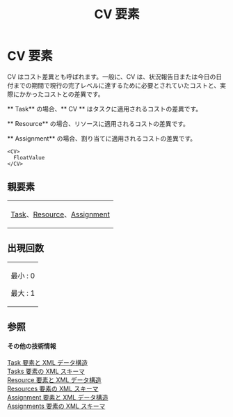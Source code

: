 ﻿---
title: CV 要素
TOCTitle: CV 要素
ms:assetid: ca2558d2-f91d-4d0d-8028-da06173339fa
ms:mtpsurl: https://msdn.microsoft.com/ja-jp/library/Bb968685(v=office.12)
ms:contentKeyID: 16747204
ms.date: 06/30/2008
mtps_version: v=office.12
ms.translationtype: HT
---

# CV 要素

CV はコスト差異とも呼ばれます。一般に、CV は、状況報告日または今日の日付までの期間で現行の完了レベルに達するために必要とされていたコストと、実際にかかったコストとの差異です。

** Task** の場合、** CV ** はタスクに適用されるコストの差異です。

** Resource** の場合、リソースに適用されるコストの差異です。

** Assignment** の場合、割り当てに適用されるコストの差異です。

    <CV>
      FloatValue
    </CV>

## 親要素

<table>
<colgroup>
<col style="width: 100%" />
</colgroup>
<tbody>
<tr class="odd">
<td><p><a href="task-element.md">Task</a>、<a href="resource-element.md">Resource</a>、<a href="assignment-element.md">Assignment</a></p></td>
</tr>
</tbody>
</table>


## 出現回数


<table>
<colgroup>
<col style="width: 100%" />
</colgroup>
<tbody>
<tr class="odd">
<td><p>最小 : 0</p>
<p>最大 : 1</p></td>
</tr>
</tbody>
</table>


## 参照

#### その他の技術情報

[Task 要素と XML データ構造](task-elements-and-xml-structure.md)  
[Tasks 要素の XML スキーマ](xml-schema-for-the-tasks-element.md)  
[Resource 要素と XML データ構造](resource-elements-and-xml-structure.md)  
[Resources 要素の XML スキーマ](xml-schema-for-the-resources-element.md)  
[Assignment 要素と XML データ構造](assignment-elements-and-xml-structure.md)  
[Assignments 要素の XML スキーマ](xml-schema-for-the-assignments-element.md)

